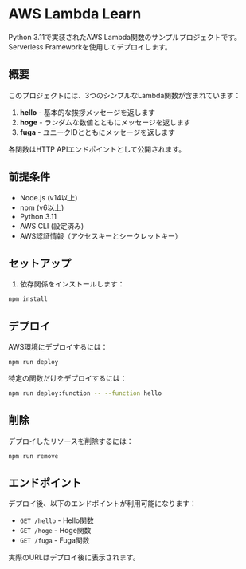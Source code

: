 # AWS Lambda Learn

Python 3.11で実装されたAWS Lambda関数のサンプルプロジェクトです。Serverless Frameworkを使用してデプロイします。

## 概要

このプロジェクトには、3つのシンプルなLambda関数が含まれています：

1. **hello** - 基本的な挨拶メッセージを返します
2. **hoge** - ランダムな数値とともにメッセージを返します
3. **fuga** - ユニークIDとともにメッセージを返します

各関数はHTTP APIエンドポイントとして公開されます。

## 前提条件

- Node.js (v14以上)
- npm (v6以上)
- Python 3.11
- AWS CLI (設定済み)
- AWS認証情報（アクセスキーとシークレットキー）

## セットアップ

1. 依存関係をインストールします：

```bash
npm install
```

## デプロイ

AWS環境にデプロイするには：

```bash
npm run deploy
```

特定の関数だけをデプロイするには：

```bash
npm run deploy:function -- --function hello
```

## 削除

デプロイしたリソースを削除するには：

```bash
npm run remove
```

## エンドポイント

デプロイ後、以下のエンドポイントが利用可能になります：

- `GET /hello` - Hello関数
- `GET /hoge` - Hoge関数
- `GET /fuga` - Fuga関数

実際のURLはデプロイ後に表示されます。
